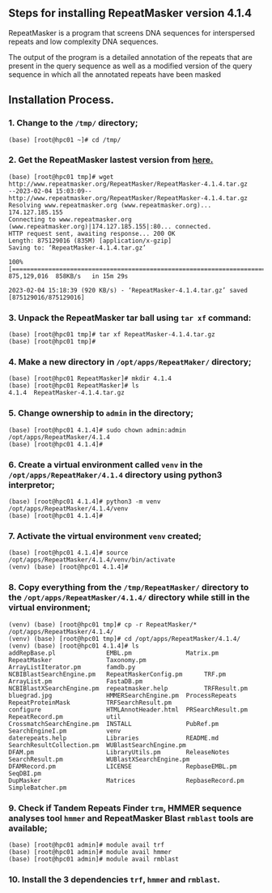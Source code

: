 ## Steps for installing RepeatMasker version 4.1.4

RepeatMasker is a program that screens DNA sequences for interspersed repeats and low complexity DNA sequences. 

The output of the program is a detailed annotation of the repeats that are present in the query sequence as well as a modified version of the query sequence in which all the annotated repeats have been masked

## Installation Process.

### 1. Change to the `/tmp/` directory;

```
(base) [root@hpc01 ~]# cd /tmp/

```

### 2. Get the RepeatMasker lastest version from [here.](http://www.repeatmasker.org/RepeatMasker/) 

```
(base) [root@hpc01 tmp]# wget http://www.repeatmasker.org/RepeatMasker/RepeatMasker-4.1.4.tar.gz
--2023-02-04 15:03:09--  http://www.repeatmasker.org/RepeatMasker/RepeatMasker-4.1.4.tar.gz
Resolving www.repeatmasker.org (www.repeatmasker.org)... 174.127.185.155
Connecting to www.repeatmasker.org (www.repeatmasker.org)|174.127.185.155|:80... connected.
HTTP request sent, awaiting response... 200 OK
Length: 875129016 (835M) [application/x-gzip]
Saving to: ‘RepeatMasker-4.1.4.tar.gz’

100%[=============================================================================================>] 875,129,016  858KB/s   in 15m 29s

2023-02-04 15:18:39 (920 KB/s) - ‘RepeatMasker-4.1.4.tar.gz’ saved [875129016/875129016]

```

### 3. Unpack the RepeatMasker tar ball using `tar xf` command:

```
(base) [root@hpc01 tmp]# tar xf RepeatMasker-4.1.4.tar.gz 
(base) [root@hpc01 tmp]# 

```
### 4. Make a new directory in `/opt/apps/RepeatMaker/` directory;

```
(base) [root@hpc01 RepeatMasker]# mkdir 4.1.4
(base) [root@hpc01 RepeatMasker]# ls
4.1.4  RepeatMasker-4.1.4.tar.gz

```

### 5. Change ownership to `admin` in the directory;

```
(base) [root@hpc01 4.1.4]# sudo chown admin:admin /opt/apps/RepeatMasker/4.1.4
(base) [root@hpc01 4.1.4]#
```

### 6. Create a virtual environment called `venv` in the `/opt/apps/RepeatMaker/4.1.4` directory using python3 interpretor;

```
(base) [root@hpc01 4.1.4]# python3 -m venv /opt/apps/RepeatMasker/4.1.4/venv
(base) [root@hpc01 4.1.4]#
```

### 7. Activate the virtual environment `venv` created;

```
(base) [root@hpc01 4.1.4]# source /opt/apps/RepeatMasker/4.1.4/venv/bin/activate
(venv) (base) [root@hpc01 4.1.4]# 
```

### 8. Copy everything from the `/tmp/RepeatMasker/` directory to the `/opt/apps/RepeatMasker/4.1.4/` directory while still in the virtual environment;

```
(venv) (base) [root@hpc01 tmp]# cp -r RepeatMasker/* /opt/apps/RepeatMasker/4.1.4/
(venv) (base) [root@hpc01 tmp]# cd /opt/apps/RepeatMasker/4.1.4/
(venv) (base) [root@hpc01 4.1.4]# ls
addRepBase.pl              EMBL.pm               Matrix.pm                  RepeatMasker               Taxonomy.pm
ArrayListIterator.pm       famdb.py              NCBIBlastSearchEngine.pm   RepeatMaskerConfig.pm      TRF.pm
ArrayList.pm               FastaDB.pm            NCBIBlastXSearchEngine.pm  repeatmasker.help          TRFResult.pm
bluegrad.jpg               HMMERSearchEngine.pm  ProcessRepeats             RepeatProteinMask          TRFSearchResult.pm
configure                  HTMLAnnotHeader.html  PRSearchResult.pm          RepeatRecord.pm            util
CrossmatchSearchEngine.pm  INSTALL               PubRef.pm                  SearchEngineI.pm           venv
daterepeats.help           Libraries             README.md                  SearchResultCollection.pm  WUBlastSearchEngine.pm
DFAM.pm                    LibraryUtils.pm       ReleaseNotes               SearchResult.pm            WUBlastXSearchEngine.pm
DFAMRecord.pm              LICENSE               RepbaseEMBL.pm             SeqDBI.pm
DupMasker                  Matrices              RepbaseRecord.pm           SimpleBatcher.pm

```

### 9. Check if Tandem Repeats Finder `trm`, HMMER sequence analyses tool `hmmer` and RepeatMasker Blast `rmblast` tools are available;

```
(base) [root@hpc01 admin]# module avail trf
(base) [root@hpc01 admin]# module avail hmmer
(base) [root@hpc01 admin]# module avail rmblast

```

### 10. Install the 3 dependencies `trf`, `hmmer` and `rmblast`.
